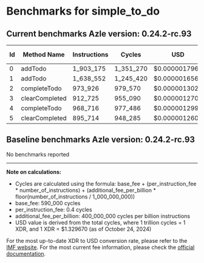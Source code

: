 # Benchmarks for simple_to_do

## Current benchmarks Azle version: 0.24.2-rc.93

| Id  | Method Name    | Instructions | Cycles    | USD           | USD/Million Calls |
| --- | -------------- | ------------ | --------- | ------------- | ----------------- |
| 0   | addTodo        | 1_903_175    | 1_351_270 | $0.0000017967 | $1.79             |
| 1   | addTodo        | 1_638_552    | 1_245_420 | $0.0000016560 | $1.65             |
| 2   | completeTodo   | 973_926      | 979_570   | $0.0000013025 | $1.30             |
| 3   | clearCompleted | 912_725      | 955_090   | $0.0000012700 | $1.26             |
| 4   | completeTodo   | 968_716      | 977_486   | $0.0000012997 | $1.29             |
| 5   | clearCompleted | 895_714      | 948_285   | $0.0000012609 | $1.26             |

## Baseline benchmarks Azle version: 0.24.2-rc.93

No benchmarks reported

---

**Note on calculations:**

-   Cycles are calculated using the formula: base_fee + (per_instruction_fee \* number_of_instructions) + (additional_fee_per_billion \* floor(number_of_instructions / 1_000_000_000))
-   base_fee: 590_000 cycles
-   per_instruction_fee: 0.4 cycles
-   additional_fee_per_billion: 400_000_000 cycles per billion instructions
-   USD value is derived from the total cycles, where 1 trillion cycles = 1 XDR, and 1 XDR = $1.329670 (as of October 24, 2024)

For the most up-to-date XDR to USD conversion rate, please refer to the [IMF website](https://www.imf.org/external/np/fin/data/rms_sdrv.aspx).
For the most current fee information, please check the [official documentation](https://internetcomputer.org/docs/current/developer-docs/gas-cost#execution).
